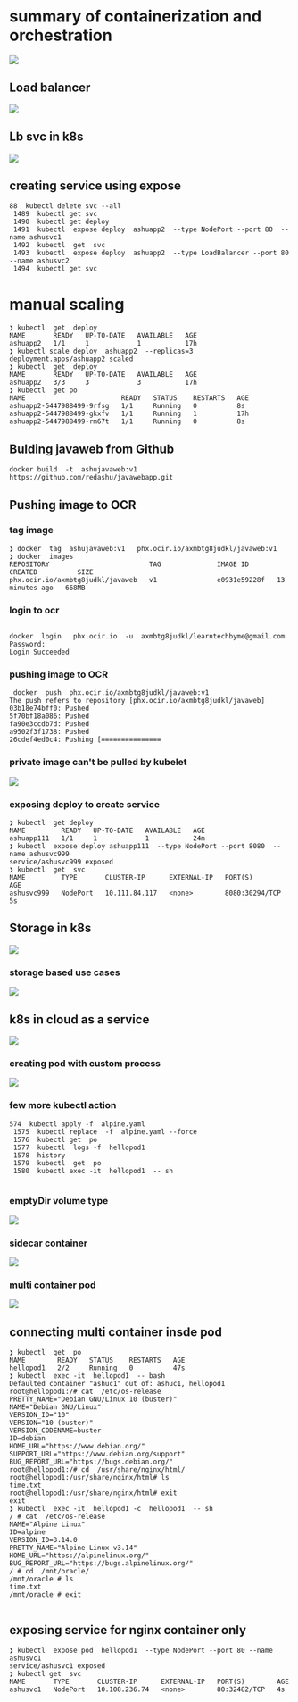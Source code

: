# summary of containerization and orchestration 

<img src="sum.png">

## Load balancer 

<img src="overall.png">

## Lb svc in k8s

<img src="lb.png">

## creating service using expose 

```
88  kubectl delete svc --all
 1489  kubectl get svc
 1490  kubectl get deploy 
 1491  kubectl  expose deploy  ashuapp2  --type NodePort --port 80  --name ashusvc1
 1492  kubectl  get  svc
 1493  kubectl  expose deploy  ashuapp2  --type LoadBalancer --port 80  --name ashusvc2
 1494  kubectl get svc

```

# manual scaling 

```
❯ kubectl  get  deploy
NAME       READY   UP-TO-DATE   AVAILABLE   AGE
ashuapp2   1/1     1            1           17h
❯ kubectl scale deploy  ashuapp2  --replicas=3
deployment.apps/ashuapp2 scaled
❯ kubectl  get  deploy
NAME       READY   UP-TO-DATE   AVAILABLE   AGE
ashuapp2   3/3     3            3           17h
❯ kubectl  get po
NAME                        READY   STATUS    RESTARTS   AGE
ashuapp2-5447988499-9rfsg   1/1     Running   0          8s
ashuapp2-5447988499-gkxfv   1/1     Running   1          17h
ashuapp2-5447988499-rm67t   1/1     Running   0          8s

```
## Bulding javaweb from Github 

```
docker build  -t  ashujavaweb:v1 https://github.com/redashu/javawebapp.git

```
## Pushing image to OCR 

### tag image 

```
❯ docker  tag  ashujavaweb:v1   phx.ocir.io/axmbtg8judkl/javaweb:v1
❯ docker  images
REPOSITORY                         TAG              IMAGE ID       CREATED          SIZE
phx.ocir.io/axmbtg8judkl/javaweb   v1               e0931e59228f   13 minutes ago   668MB

```

### login to ocr 

```

docker  login   phx.ocir.io  -u  axmbtg8judkl/learntechbyme@gmail.com
Password: 
Login Succeeded
```

### pushing image to OCR

```
 docker  push  phx.ocir.io/axmbtg8judkl/javaweb:v1
The push refers to repository [phx.ocir.io/axmbtg8judkl/javaweb]
03b18e74bff0: Pushed 
5f70bf18a086: Pushed 
fa90e3ccdb7d: Pushed 
a9502f3f1738: Pushed 
26cdef4ed0c4: Pushing [===============

```

### private image can't be pulled by kubelet 

<img src="secret.png">

### exposing deploy to create service

```
❯ kubectl  get deploy
NAME         READY   UP-TO-DATE   AVAILABLE   AGE
ashuapp111   1/1     1            1           24m
❯ kubectl  expose deploy ashuapp111  --type NodePort --port 8080  --name ashusvc999
service/ashusvc999 exposed
❯ kubectl  get  svc
NAME         TYPE       CLUSTER-IP      EXTERNAL-IP   PORT(S)          AGE
ashusvc999   NodePort   10.111.84.117   <none>        8080:30294/TCP   5s

```

## Storage in k8s 

<img src="st1.png">

### storage based use cases

<img src="use.png">

## k8s in cloud as a service 

<img src="kaas.png">

### creating pod with custom process

<img src="proc.png">

### few more kubectl action 

```
574  kubectl apply -f  alpine.yaml
 1575  kubectl replace  -f  alpine.yaml --force
 1576  kubectl get  po 
 1577  kubectl  logs -f  hellopod1
 1578  history
 1579  kubectl  get  po 
 1580  kubectl exec -it  hellopod1  -- sh 
 
 ```
 
 ### emptyDir volume type
 
 <img src="vol1.png">
 
 ### sidecar container 
 
 <img src="sd.png">
 
### multi container pod 

<img src="mcpod.png">

## connecting multi container insde pod 

```
❯ kubectl  get  po
NAME        READY   STATUS    RESTARTS   AGE
hellopod1   2/2     Running   0          47s
❯ kubectl  exec -it  hellopod1  -- bash
Defaulted container "ashuc1" out of: ashuc1, hellopod1
root@hellopod1:/# cat  /etc/os-release 
PRETTY_NAME="Debian GNU/Linux 10 (buster)"
NAME="Debian GNU/Linux"
VERSION_ID="10"
VERSION="10 (buster)"
VERSION_CODENAME=buster
ID=debian
HOME_URL="https://www.debian.org/"
SUPPORT_URL="https://www.debian.org/support"
BUG_REPORT_URL="https://bugs.debian.org/"
root@hellopod1:/# cd  /usr/share/nginx/html/
root@hellopod1:/usr/share/nginx/html# ls
time.txt
root@hellopod1:/usr/share/nginx/html# exit
exit
❯ kubectl  exec -it  hellopod1 -c  hellopod1  -- sh
/ # cat  /etc/os-release 
NAME="Alpine Linux"
ID=alpine
VERSION_ID=3.14.0
PRETTY_NAME="Alpine Linux v3.14"
HOME_URL="https://alpinelinux.org/"
BUG_REPORT_URL="https://bugs.alpinelinux.org/"
/ # cd  /mnt/oracle/
/mnt/oracle # ls
time.txt
/mnt/oracle # exit


```

## exposing service for nginx container only 

```
❯ kubectl  expose pod  hellopod1  --type NodePort --port 80 --name ashusvc1
service/ashusvc1 exposed
❯ kubectl get  svc
NAME       TYPE       CLUSTER-IP      EXTERNAL-IP   PORT(S)        AGE
ashusvc1   NodePort   10.108.236.74   <none>        80:32482/TCP   4s


```

